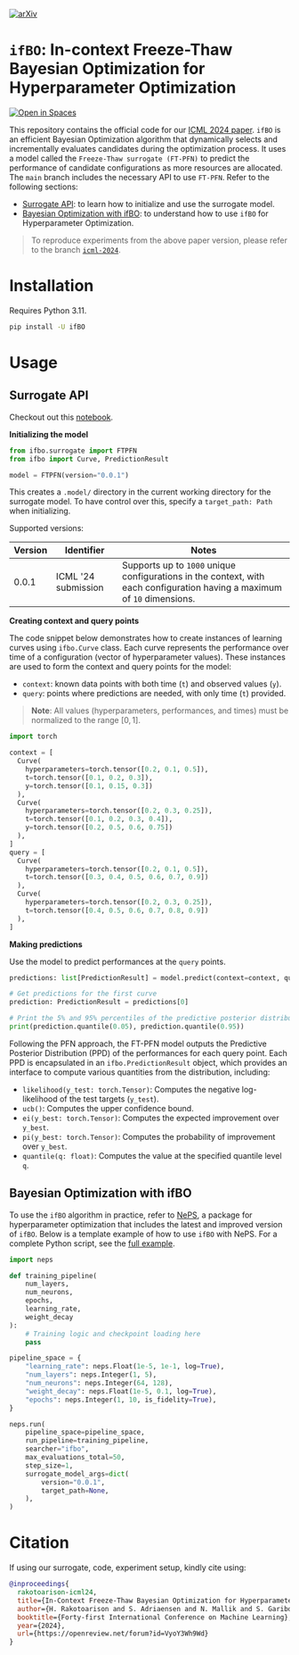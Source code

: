 [![arXiv](https://img.shields.io/badge/arXiv-2105.09821-b31b1b.svg)](https://arxiv.org/abs/2404.16795)

# `ifBO`: In-context Freeze-Thaw Bayesian Optimization for Hyperparameter Optimization

[![Open in Spaces](https://huggingface.co/datasets/huggingface/badges/resolve/main/open-in-hf-spaces-md.svg)](https://huggingface.co/spaces/herilalaina/ifbo)

This repository contains the official code for our [ICML 2024 paper](https://openreview.net/forum?id=VyoY3Wh9Wd). `ifBO` is an efficient Bayesian Optimization algorithm that dynamically selects and incrementally evaluates candidates during the optimization process. It uses a model called the `Freeze-Thaw surrogate (FT-PFN)` to predict the performance of candidate configurations as more resources are allocated. The `main` branch includes the necessary API to use `FT-PFN`. Refer to the following sections:
- [Surrogate API](#surrogate-api): to learn how to initialize and use the surrogate model.
- [Bayesian Optimization with ifBO](#bayesian-optimization-with-ifbo): to understand how to use `ifBO` for Hyperparameter Optimization.


> To reproduce experiments from the above paper version, please refer to the branch [`icml-2024`](https://github.com/automl/ifBO/tree/icml-2024).

# Installation

Requires Python 3.11.

```bash
pip install -U ifBO
```

# Usage

## Surrogate API

Checkout out this [notebook](https://github.com/automl/ifBO/blob/main/examples/Getting%20started%20with%20ifBO.ipynb).

**Initializing the model**

```python
from ifbo.surrogate import FTPFN
from ifbo import Curve, PredictionResult

model = FTPFN(version="0.0.1")
```

This creates a ``.model/`` directory in the current working directory for the surrogate model. To have control over this, specify a ``target_path: Path`` when initializing. 

Supported versions:

| Version | Identifier       | Notes                                                                 |
| ------- | ---------------- | --------------------------------------------------------------------- |
| 0.0.1   | ICML '24 submission | Supports up to ``1000`` unique configurations in the context, with each configuration having a maximum of ``10`` dimensions. |

**Creating context and query points**

The code snippet below demonstrates how to create instances of learning curves using `ifbo.Curve` class. Each curve represents the performance over time of a configuration (vector of hyperparameter values). These instances are used to form the context and query points for the model:

- `context`: known data points with both time (`t`) and observed values (`y`).
- `query`: points where predictions are needed, with only time (`t`) provided.

> __Note__: All values (hyperparameters, performances, and times) must be normalized to the range $[0, 1]$.

```python
import torch

context = [
  Curve(
    hyperparameters=torch.tensor([0.2, 0.1, 0.5]), 
    t=torch.tensor([0.1, 0.2, 0.3]), 
    y=torch.tensor([0.1, 0.15, 0.3])
  ),
  Curve(
    hyperparameters=torch.tensor([0.2, 0.3, 0.25]), 
    t=torch.tensor([0.1, 0.2, 0.3, 0.4]), 
    y=torch.tensor([0.2, 0.5, 0.6, 0.75])
  ),
]
query = [
  Curve(
    hyperparameters=torch.tensor([0.2, 0.1, 0.5]), 
    t=torch.tensor([0.3, 0.4, 0.5, 0.6, 0.7, 0.9])
  ),
  Curve(
    hyperparameters=torch.tensor([0.2, 0.3, 0.25]), 
    t=torch.tensor([0.4, 0.5, 0.6, 0.7, 0.8, 0.9])
  ),
]
```

**Making predictions** 

Use the model to predict performances at the ``query`` points.

```python
predictions: list[PredictionResult] = model.predict(context=context, query=query)

# Get predictions for the first curve
prediction: PredictionResult = predictions[0]

# Print the 5% and 95% percentiles of the predictive posterior distribution
print(prediction.quantile(0.05), prediction.quantile(0.95))
```

Following the PFN approach, the FT-PFN model outputs the Predictive Posterior Distribution (PPD) of the performances for each query point. Each PPD is encapsulated in an `ifbo.PredictionResult` object, which provides an interface to compute various quantities from the distribution, including:

* ``likelihood(y_test: torch.Tensor)``: Computes the negative log-likelihood of the test targets (``y_test``).
* ``ucb()``: Computes the upper confidence bound.
* ``ei(y_best: torch.Tensor)``: Computes the expected improvement over ``y_best``.
* ``pi(y_best: torch.Tensor)``: Computes the probability of improvement over ``y_best``.
* `quantile(q: float)`: Computes the value at the specified quantile level ``q``.


## Bayesian Optimization with ifBO

To use the `ifBO` algorithm in practice, refer to [NePS](https://automl.github.io/neps/latest/), a package for hyperparameter optimization that includes the latest and improved version of `ifBO`. Below is a template example of how to use `ifBO` with NePS. For a complete Python script, see the [full example](https://github.com/automl/neps/blob/master/neps_examples/efficiency/freeze_thaw.py).

```python
import neps

def training_pipeline(
    num_layers,
    num_neurons,
    epochs,
    learning_rate,
    weight_decay
):
    # Training logic and checkpoint loading here
    pass

pipeline_space = {
    "learning_rate": neps.Float(1e-5, 1e-1, log=True),
    "num_layers": neps.Integer(1, 5),
    "num_neurons": neps.Integer(64, 128),
    "weight_decay": neps.Float(1e-5, 0.1, log=True),
    "epochs": neps.Integer(1, 10, is_fidelity=True),
}

neps.run(
    pipeline_space=pipeline_space,
    run_pipeline=training_pipeline,
    searcher="ifbo",
    max_evaluations_total=50,
    step_size=1,
    surrogate_model_args=dict(
        version="0.0.1",
        target_path=None,
    ),
)
```



# Citation

If using our surrogate, code, experiment setup, kindly cite using:
```bibtex
@inproceedings{
  rakotoarison-icml24,
  title={In-Context Freeze-Thaw Bayesian Optimization for Hyperparameter Optimization},
  author={H. Rakotoarison and S. Adriaensen and N. Mallik and S. Garibov and E. Bergman and F. Hutter},
  booktitle={Forty-first International Conference on Machine Learning},
  year={2024},
  url={https://openreview.net/forum?id=VyoY3Wh9Wd}
}
```
